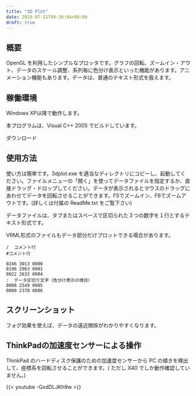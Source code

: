 ```yaml
---
title: "3D Plot"
date: 2019-07-31T09:36:04+09:00
draft: true
---
```


## 概要
OpenGL を利用したシンプルなプロッタです。グラフの回転、ズームイン・アウト、データのスケール調整、系列毎に色分け表示といった機能があります。アニメーション機能もあります。データは、普通のテキスト形式を扱えます。

## 稼働環境
Windows XP以降で動作します。

本プログラムは、Visual C++ 2005 でビルドしています。

ダウンロード

## 使用方法

使い方は簡単です。3dplot.exe を適当なディレクトリにコピーし、起動してください。ファイルメニューの「開く」を使ってデータファイルを指定するか、直接ドラッグ・ドロップしてください。データが表示されるとマウスのドラッグにあわせてデータを回転させることができます。F5でズームイン、F6でズームアウトです。(詳しくは付属の ReadMe.txt をご覧下さい)

データファイルは、タブまたはスペースで区切られた３つの数字を１行とするテキスト形式です。

VRML形式のファイルもデータ部分だけプロットできる場合があります。

```
/  コメント行
#コメント行

0246 3013 0000
0196 2963 0001
0022 2632 0004
:  データ区切り文字（色分け表示の境目）
0008 2549 0005
0000 2370 0006
```

## スクリーンショット

フォグ効果を使えば、データの遠近関係がわかりやすくなります。

## ThinkPadの加速度センサーによる操作
ThinkPad のハードディスク保護のための加速度センサーから PC の傾きを検出して、座標系を回転させることができます。( ただし X40 でしか動作確認していません。)

{{< youtube -GxdDLJKh9w >}}
